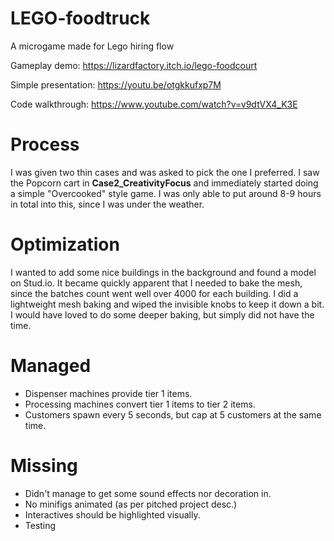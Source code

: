 # LEGO-foodtruck
 A microgame made for Lego hiring flow

Gameplay demo: https://lizardfactory.itch.io/lego-foodcourt

Simple presentation: https://youtu.be/otgkkufxp7M

Code walkthrough: https://www.youtube.com/watch?v=v9dtVX4_K3E

# Process
I was given two thin cases and was asked to pick the one I preferred. I saw the Popcorn cart in **Case2_CreativityFocus** and immediately started doing a simple "Overcooked" style game.
I was only able to put around 8-9 hours in total into this, since I was under the weather.

# Optimization
I wanted to add some nice buildings in the background and found a model on Stud.io. It became quickly apparent that I needed to bake the mesh, since the batches count went well over 4000 for each building.
I did a lightweight mesh baking and wiped the invisible knobs to keep it down a bit. I would have loved to do some deeper baking, but simply did not have the time.

# Managed
- Dispenser machines provide tier 1 items.
- Processing machines convert tier 1 items to tier 2 items.
- Customers spawn every 5 seconds, but cap at 5 customers at the same time.

# Missing
- Didn't manage to get some sound effects nor decoration in.
- No minifigs animated (as per pitched project desc.)
- Interactives should be highlighted visually.
- Testing